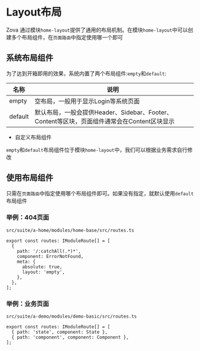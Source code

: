# Layout布局

Zova 通过模块`home-layout`提供了通用的布局机制。在模块`home-layout`中可以创建多个布局组件，在`页面路由`中指定使用哪一个即可

## 系统布局组件

为了达到开箱即用的效果，系统内置了两个布局组件:`empty`和`default`:

| 名称    | 说明                                                                                        |
| ------- | ------------------------------------------------------------------------------------------- |
| empty   | 空布局，一般用于显示Login等系统页面                                                         |
| default | 默认布局，一般会提供Header、Sidebar、Footer、Content等区块，页面组件通常会在Content区块显示 |

- 自定义布局组件

`empty`和`default`布局组件位于模块`home-layout`中，我们可以根据业务需求自行修改

## 使用布局组件

只需在`页面路由`中指定使用哪个布局组件即可。如果没有指定，就默认使用`default`布局组件

### 举例：404页面

`src/suite/a-home/modules/home-base/src/routes.ts`

```typescript{7}
export const routes: IModuleRoute[] = [
  {
    path: '/:catchAll(.*)*',
    component: ErrorNotFound,
    meta: {
      absolute: true,
      layout: 'empty',
    },
  },
];
```

### 举例：业务页面

`src/suite/a-demo/modules/demo-basic/src/routes.ts`

```typescript{2-3}
export const routes: IModuleRoute[] = [
  { path: 'state', component: State },
  { path: 'component', component: Component },
];
```
